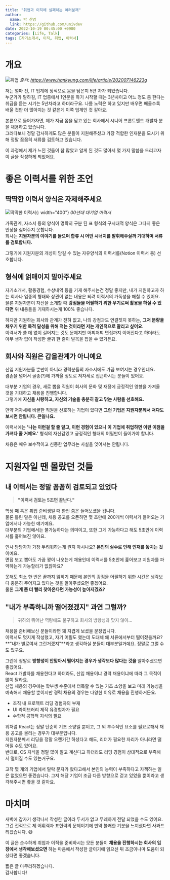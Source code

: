 ```yaml
---
title: "취업과 이직에 실패하는 여러분께"
author:
  name: 박 찬영
  link: https://github.com/univdev
date: 2022-10-19 00:45:00 +0900
categories: [Life, Talk]
tags: [자기소개서, 이직, 취업, 이력서]
---
```

# 개요
![취업](images/20221019015744.png)
_출처: https://www.hankyung.com/life/article/202007146223g_

저는 얼마 전, IT 업계에 정식으로 몸을 담은지 5년 차가 되었습니다.  
누군가가 말하길, IT 업종에서 1인분을 하기 시작할 때는 3년차이고 어느 정도 좀 한다는 취급을 듣는 시기는 5년차라고 하더라구요. 나름 노력은 하고 있지만 배우면 배울수록 배울 것만 더 많아지는 것 같은게 이쪽 업계인 것 같아요.

본론으로 들어가자면, 제가 지금 몸을 담고 있는 회사에서 시니어 프론트엔드 개발자 분을 채용하고 있습니다.  
그러다보니 정말 감사하게도 많은 분들이 지원해주셨고 가장 적합한 인재분을 모시기 위해 정말 꼼꼼히 서류를 검토하고 있습니다.

이 과정에서 제가 느낀 것들이 참 많았고 알게 된 것도 많아서 몇 가지 말씀을 드리고자 이 글을 작성하게 되었어요.

# 좋은 이력서를 위한 조언
## 딱딱한 이력서 양식은 자제해주세요
![딱딱한 이력서](images/20221019014802.png){: width="400"}
_00년대 대기업 이력서_

가족관계, 자소서 등의 양식이 명확히 구분 된 표 형식의 구시대적 양식은 그다지 좋은 인상을 심어주지 못합니다.  
회사는 **지원자분의 이야기를 들으며 합류 시 어떤 시너지를 발휘해주실까 기대하며 서류를 검토합니다.**  

그렇기에 지원자분의 개성이 담길 수 있는 자유양식의 이력서를(Notion 이력서 등) 선호합니다.  
## 형식에 얽매이지 말아주세요
자기소개서, 활동경험, 수상내역 등을 기재 해주시는건 정말 좋지만, 내가 지원하고자 하는 회사나 업종의 형태와 상관이 없는 내용은 되려 이력서의 가독성을 해칠 수 있어요.  
물론 지원자분이 자신을 소개할 때 **강점들을 어필하기 위한 무기로써 활용을 하실 수 있다면** 위 내용들을 기재하시는게 100% 좋습니다.

하지만 지원하는 회사와 관계가 전혀 없고, 나의 강점과도 연결짓지 못하는, **그저 분량을 채우기 위한 목적 달성을 위해 적는 것이라면 저는 개인적으로 말리고 싶어요.**  
이력서가 쓸 데 없이 길어지는 것도 문제지만 어찌저찌 면접까지 이어진다고 하더라도 아무 생각 없이 작성한 글귀 한 줄이 발목을 잡을 수 있거든요.
## 회사와 직원은 갑을관계가 아니예요
신입 지원자분들 뿐만이 아니라 경력분들의 자소서에도 가끔 보여지는 경우인데요.  
겸손을 넘어서 굴종(?)에 가까울 정도로 저자세로 접근하시는 분들이 있어요.  

대부분 기업의 경우, 새로 뽑을 직원이 회사의 문화 및 재정에 긍정적인 영향을 가져올 것을 기대하고 채용을 진행합니다.  
그렇기에 **자신을 사랑하고, 자신의 기술을 충분히 갈고 닦는 사람을 선호해요.**  

만약 저자세에 비굴한 직원을 선호하는 기업이 있다면 **그런 기업은 지원자분께서 쳐다도 보시면 안됩니다. 큰일나요.**

이력서에는 **'나는 이런걸 할 줄 알고, 이런 경험이 있으니 이 기업에 취업하면 이런 이점을 가져다 줄 거예요.'** 형식의 자신감있고 긍정적인 형태의 어필만이 들어가야 합니다.

채용은 매우 보수적이고 신중한 업무라는 사실을 잊어서는 안됩니다.
# 지원자일 땐 몰랐던 것들
## 내 이력서는 정말 꼼꼼히 검토되고 있었다
> **"이력서 검토는 5초면 끝난다."**

학생 때 혹은 취업 준비생일 때 한번 쯤은 들어보셨을 겁니다.  
물론 틀린 말은 아닌데, 채용 공고를 오픈하면 몇 초만에 200개씩 이력서가 들어오는 기업에서나 가능한 얘기예요.  
대부분의 기업에서는 불가능하다는 의미이고, 또한 그게 가능하다고 해도 5초안에 이력서를 훑어보진 않아요.

인사 담당자가 가장 두려워하는게 뭔지 아시나요? **본인의 실수로 인해 인재를 놓치는 것**이예요.  
면접 보고 뽑아도 가끔 꽝이 나오는게 채용인데 이력서를 5초안에 훑어보고 지원자를 파악하는게 가능할리가 없잖아요?

못해도 최소 한 번은 끝까지 읽히기 때문에 본인의 강점을 어필하기 위한 시간은 생각보다 충분히 주어지고 있다는 것을 알아주셨으면 좋겠어요.  
물론 **그게 좀 더 빨리 찾아온다면 가능성이 높아지겠죠?**
## "내가 부족하니까 떨어졌겠지" 과연 그럴까?
> 귀하의 뛰어난 역량에도 불구하고 회사의 방향성과 맞지 않아...

채용을 준비해보신 분들이라면 꽤 지겹게 보셨을 문장입니다.  
이력서도 멋지게 작성했고, 자기 어필도 했는데 도대체 왜 서류에서부터 떨어졌을까요?  
**"내가 별로여서 그런거겠지"**라고 생각하실 분들이 대부분일거예요. 정말로 그럴 수도 있구요.

그런데 정말로 **방향성이 안맞아서 떨어지는 경우가 생각보다 많다는 것을** 알아주셨으면 좋겠어요.  
React 개발자를 채용한다고 하더라도, 신입 채용이냐 경력 채용이냐에 따라 그 목적이 많이 달라요.  
신입 채용의 경우에는 학부생 수준에서 터득할 수 있는 기초 소양을 보고 미래 가능성을 예측해서 채용할 뿐이지만 경력 채용의 경우는 다양한 이유로 채용을 진행하거든요.  

- 조직 내 프로젝트 리딩 경험자의 부재
- UI 라이브러리 제작 유경험자가 필요
- 수학적 공학적 지식의 필요

위처럼 React는 정말 단순히 기초 소양일 뿐이고, 그 외 부수적인 요소를 필요로해서 채용 공고를 올리는 경우가 대부분입니다.  
지원자분께서 리딩을 정말 오랜기간 하셨다고 해도, 리더가 필요한 자리가 아니라면 떨어질 수도 있어요.  
반대로, CS 지식을 정말 많이 알고 계신다고 하더라도 리딩 경험이 상대적으로 부족해서 떨어질 수도 있는거구요.

고작 몇 개의 기업에서 탈락 문자가 왔다고해서 본인의 능력이 부족하다고 자책하는 일은 없었으면 좋겠습니다. 그저 해당 기업이 조금 다른 방향으로 걷고 있었을 뿐이라고 생각해주시면 좋을 것 같아요.
# 마치며
새벽에 갑자기 생각나서 작성한 글이라 두서가 없고 무례하게 전달 되었을 수도 있어요.  
그건 전적으로 제 어휘력과 표현력의 문제이기에 만약 불쾌한 기분을 느끼셨다면 사과드리겠습니다. 😅

이 글은 순수하게 취업과 이직을 준비하시는 모든 분들이 **채용을 진행하시는 회사의 입장에서 생각해보셨으면** 하는 마음에서 작성한 글이기에 읽으신 뒤 조금이나마 도움이 되셨다면 좋겠습니다.

짧은 글 마무리하겠습니다.  
감사합니다!